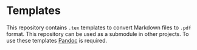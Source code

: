 # Templates

This repository contains `.tex` templates to convert Markdown files to `.pdf`
format. This repository can be used as a submodule in other projects. To use
these templates [Pandoc](https://th7mo.com/notes/pandoc) is required.
